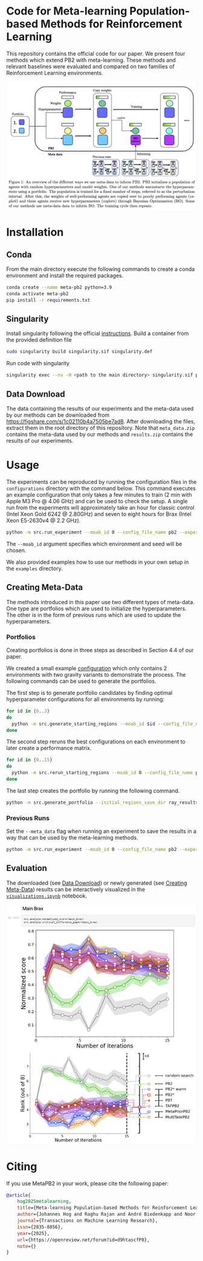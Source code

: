 # Code for Meta-learning Population-based Methods for Reinforcement Learning
This repository contains the official code for our paper. 
We present four methods which extend PB2 with meta-learning. 
These methods and relevant baselines were evaluated and compared on two families of Reinforcement Learning environments.


![MetaPB2](figures/meta-pb2_overview.png)

# Installation
## Conda
From the main directory execute the following commands to create a conda environment and install the required packages.
```bash
conda create --name meta-pb2 python=3.9
conda activate meta-pb2
pip install -r requirements.txt
```
## Singularity
Install singularity following the official [instructions](https://docs.sylabs.io/guides/latest/user-guide/quick_start.html#quick-installation-steps).
Build a container from the provided definition file
```bash
sudo singularity build singularity.sif singularity.def
```
Run code with singularity
```bash
singularity exec --nv -H <path to the main directory> singularity.sif python <python file> <arguments>
```

## Data Download
The data containing the results of our experiments and the meta-data used by our methods can be downloaded from <https://figshare.com/s/1c02110b4a7505be7ad8>. 
After downloading the files, extract them in the root directory of this repository.
Note that `meta_data.zip` contains the meta-data used by our methods and `results.zip` contains the results of our experiments.
# Usage
The experiments can be reproduced by running the configuration files in the `configurations` directory with the command below.
This command executes an example configuration that only takes a few minutes to train (2 min with Apple M3 Pro @ 4.06 GHz) and can be used to check the setup. 
A single run from the experiments will approximately take an hour for classic control (Intel Xeon Gold 6242 @ 2.80GHz) and seven to eight hours for Brax (Intel Xeon E5-2630v4 @ 2.2 GHz).

```bash
python -m src.run_experiment --moab_id 0 --config_file_name pb2 --experiment_dir configurations/examples
```
The `--moab_id` argument specifies which environment and seed will be chosen.

We also provided examples how to use our methods in your own setup in the `examples` directory.
## Creating Meta-Data
The methods introduced in this paper use two different types of meta-data. One type are portfolios which are used 
to initialize the hyperparameters. The other is in the form of previous runs which are used to update the hyperparameters.

### Portfolios
Creating portfolios is done in three steps as described in Section 4.4 of our paper. 

We created a small example [configuration](configurations/examples/portfolio.py) which only contains 2 environments with two gravity variants to demonstrate the process. 
The following commands can be used to generate the portfolios.

The first step is to generate portfolio candidates by finding optimal hyperparameter configurations for all environments by running:
```bash
for id in {0..3}
do
  python -m src.generate_starting_regions --moab_id $id --config_file_name portfolio --experiment_dir configurations/examples --max_concurrent 4 --n_best_configs 1
done
```
The second step reruns the best configurations on each environment to later create a performance matrix.
```bash
for id in {0..15}
do
  python -m src.rerun_starting_regions --moab_id 0 --config_file_name portfolio --initial_configs_save_dir ray_results/examples/portfolio/initial_configs --experiment_dir configurations/examples
done
```
The last step creates the portfolio by running the following command.
```bash
python -m src.generate_portfolio --initial_regions_save_dir ray_results/examples/portfolio/initial_configs  --portfolio_size 2
```


### Previous Runs
Set the `--meta_data` flag when running an experiment to save the results in a way that can be used by the meta-learning methods.
```bash
python -m src.run_experiment --moab_id 0 --config_file_name pb2 --experiment_dir configurations_classic_control --save_meta
```


## Evaluation
The downloaded (see [Data Download](#data-download)) or newly generated (see [Creating Meta-Data](#creating-meta-data)) results can be interactively visualized in the [`visualizations.ipynb`](visualizations.ipynb) notebook.

![Notebook Example](figures/example_notebook.png)

# Citing
If you use MetaPB2 in your work, please cite the following paper:
```bibtex
@article{
    hog2025metalearning,
    title={Meta-learning Population-based Methods for Reinforcement Learning},
    author={Johannes Hog and Raghu Rajan and André Biedenkapp and Noor Awad and Frank Hutter and Vu Nguyen},
    journal={Transactions on Machine Learning Research},
    issn={2835-8856},
    year={2025},
    url={https://openreview.net/forum?id=d9htascfP8},
    note={}
}
```